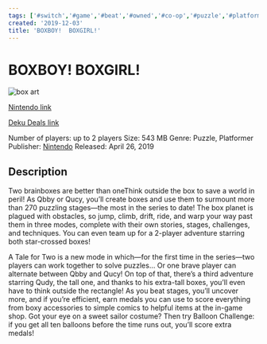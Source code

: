 ```yaml
---
tags: ['#switch','#game','#beat','#owned','#co-op','#puzzle','#platformer']
created: '2019-12-03'
title: 'BOXBOY!  BOXGIRL!'
---
```

# BOXBOY!  BOXGIRL!

![box art](https://assets.nintendo.com/image/upload/c_pad,f_auto,h_613,q_auto,w_1089/ncom/en_US/games/switch/b/boxboy-and-boxgirl-switch/hero?v=2021042820)

[Nintendo link](https://www.nintendo.com/games/detail/boxboy-and-boxgirl-switch/)

[Deku Deals link](https://www.dekudeals.com/items/boxboy-and-boxgirl)

Number of players: up to 2 players
Size: 543 MB
Genre: Puzzle, Platformer
Publisher: [Nintendo](https://www.dekudeals.com/games?include[collection]=true&filter[publisher]=Nintendo)
Released: April 26, 2019

## Description

Two brainboxes are better than oneThink outside the box to save a world in peril! As Qbby or Qucy, you’ll create boxes and use them to surmount more than 270 puzzling stages—the most in the series to date! The box planet is plagued with obstacles, so jump, climb, drift, ride, and warp your way past them in three modes, complete with their own stories, stages, challenges, and techniques. You can even team up for a 2-player adventure starring both star-crossed boxes!

A Tale for Two is a new mode in which—for the first time in the series—two players can work together to solve puzzles… Or one brave player can alternate between Qbby and Qucy! On top of that, there’s a third adventure starring Qudy, the tall one, and thanks to his extra-tall boxes, you’ll even have to think outside the rectangle! As you beat stages, you’ll uncover more, and if you’re efficient, earn medals you can use to score everything from boxy accessories to simple comics to helpful items at the in-game shop. Got your eye on a sweet sailor costume? Then try Balloon Challenge: if you get all ten balloons before the time runs out, you’ll score extra medals!
